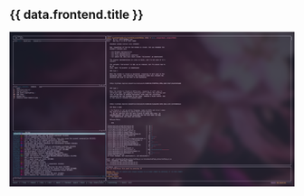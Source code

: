 <div class="section">
      <h2 class="text-[24px] color-[#2980b9]">{{ data.frontend.title }}</h2>
</div>

<!-- ![lazygit](./assets/lazygit.png) -->
<div class="flex justify-center">
<img src="public/lazygit.png" alt="Lazygit images" class="w-[85%] h-auto block mt-5">
</div>

<script setup lang="ts">
const data = {
  frontend: {
    title:frontmatter.props.title,
  }
}
</script>

<style>

.title {
  font-size: 28px;
  color: #2c3e50; /* Dark blue for the title to ensure readability */
  margin-bottom: 20px;
  background-color: #2B90B6;
  background-image: linear-gradient(45deg, #4EC5D4 10%, #146b8c 20%);
  background-size: 100%;
  -webkit-background-clip: text;
  -moz-background-clip: text;
  -webkit-text-fill-color: transparent;
  -moz-text-fill-color: transparent;
}
/* img { */
/*   width: 100%; */
/*   height: auto; */
/*   display: block; */
/*   justify-content: center; */
/* } */
/**/

</style>
